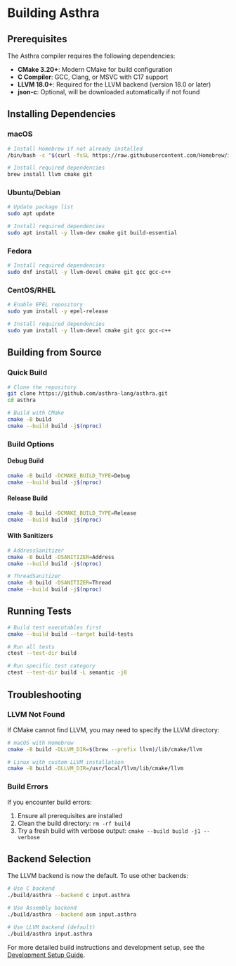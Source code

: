 # Building Asthra

## Prerequisites

The Asthra compiler requires the following dependencies:

- **CMake 3.20+**: Modern CMake for build configuration
- **C Compiler**: GCC, Clang, or MSVC with C17 support
- **LLVM 18.0+**: Required for the LLVM backend (version 18.0 or later)
- **json-c**: Optional, will be downloaded automatically if not found

## Installing Dependencies

### macOS

```bash
# Install Homebrew if not already installed
/bin/bash -c "$(curl -fsSL https://raw.githubusercontent.com/Homebrew/install/HEAD/install.sh)"

# Install required dependencies
brew install llvm cmake git
```

### Ubuntu/Debian

```bash
# Update package list
sudo apt update

# Install required dependencies
sudo apt install -y llvm-dev cmake git build-essential
```

### Fedora

```bash
# Install required dependencies
sudo dnf install -y llvm-devel cmake git gcc gcc-c++
```

### CentOS/RHEL

```bash
# Enable EPEL repository
sudo yum install -y epel-release

# Install required dependencies
sudo yum install -y llvm-devel cmake git gcc gcc-c++
```

## Building from Source

### Quick Build

```bash
# Clone the repository
git clone https://github.com/asthra-lang/asthra.git
cd asthra

# Build with CMake
cmake -B build
cmake --build build -j$(nproc)
```

### Build Options

#### Debug Build
```bash
cmake -B build -DCMAKE_BUILD_TYPE=Debug
cmake --build build -j$(nproc)
```

#### Release Build
```bash
cmake -B build -DCMAKE_BUILD_TYPE=Release
cmake --build build -j$(nproc)
```

#### With Sanitizers
```bash
# AddressSanitizer
cmake -B build -DSANITIZER=Address
cmake --build build -j$(nproc)

# ThreadSanitizer
cmake -B build -DSANITIZER=Thread
cmake --build build -j$(nproc)
```

## Running Tests

```bash
# Build test executables first
cmake --build build --target build-tests

# Run all tests
ctest --test-dir build

# Run specific test category
ctest --test-dir build -L semantic -j8
```

## Troubleshooting

### LLVM Not Found

If CMake cannot find LLVM, you may need to specify the LLVM directory:

```bash
# macOS with Homebrew
cmake -B build -DLLVM_DIR=$(brew --prefix llvm)/lib/cmake/llvm

# Linux with custom LLVM installation
cmake -B build -DLLVM_DIR=/usr/local/llvm/lib/cmake/llvm
```

### Build Errors

If you encounter build errors:

1. Ensure all prerequisites are installed
2. Clean the build directory: `rm -rf build`
3. Try a fresh build with verbose output: `cmake --build build -j1 --verbose`

## Backend Selection

The LLVM backend is now the default. To use other backends:

```bash
# Use C backend
./build/asthra --backend c input.asthra

# Use Assembly backend
./build/asthra --backend asm input.asthra

# Use LLVM backend (default)
./build/asthra input.asthra
```

For more detailed build instructions and development setup, see the [Development Setup Guide](docs/contributor/quick-start/development-setup.md).